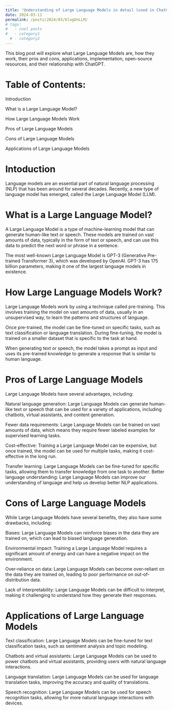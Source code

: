 ```yaml
---
title: 'Understanding of Large Language Models in detail (used in ChatGPT)'
date: 2024-03-11
permalink: /posts/2024/03/blogOnLLM/
# tags:
#   - cool posts
#   - category1
  # - category2
---
```

This blog post will explore what Large Language Models are, how they work, their pros and cons, applications, implementation, open-source resources, and their relationship with ChatGPT.


Table of Contents:
======
Introduction

What is a Large Language Model?

How Large Language Models Work

Pros of Large Language Models

Cons of Large Language Models

Applications of Large Language Models


Intoduction
======
Language models are an essential part of natural language processing (NLP) that has been around for several decades. Recently, a new type of language model has emerged, called the Large Language Model (LLM).

What is a Large Language Model?
======
A Large Language Model is a type of machine-learning model that can generate human-like text or speech. These models are trained on vast amounts of data, typically in the form of text or speech, and can use this data to predict the next word or phrase in a sentence.

The most well-known Large Language Model is GPT-3 (Generative Pre-trained Transformer 3), which was developed by OpenAI. GPT-3 has 175 billion parameters, making it one of the largest language models in existence.

How Large Language Models Work?
======
Large Language Models work by using a technique called pre-training. This involves training the model on vast amounts of data, usually in an unsupervised way, to learn the patterns and structures of language.

Once pre-trained, the model can be fine-tuned on specific tasks, such as text classification or language translation. During fine-tuning, the model is trained on a smaller dataset that is specific to the task at hand.

When generating text or speech, the model takes a prompt as input and uses its pre-trained knowledge to generate a response that is similar to human language.

Pros of Large Language Models
======
Large Language Models have several advantages, including:

Natural language generation: Large Language Models can generate human-like text or speech that can be used for a variety of applications, including chatbots, virtual assistants, and content generation.

Fewer data requirements: Large Language Models can be trained on vast amounts of data, which means they require fewer labeled examples for supervised learning tasks.

Cost-effective: Training a Large Language Model can be expensive, but once trained, the model can be used for multiple tasks, making it cost-effective in the long run.

Transfer learning: Large Language Models can be fine-tuned for specific tasks, allowing them to transfer knowledge from one task to another.
Better language understanding: Large Language Models can improve our understanding of language and help us develop better NLP applications.

Cons of Large Language Models
======
While Large Language Models have several benefits, they also have some drawbacks, including:

Biases: Large Language Models can reinforce biases in the data they are trained on, which can lead to biased language generation.

Environmental impact: Training a Large Language Model requires a significant amount of energy and can have a negative impact on the environment.

Over-reliance on data: Large Language Models can become over-reliant on the data they are trained on, leading to poor performance on out-of-distribution data.

Lack of interpretability: Large Language Models can be difficult to interpret, making it challenging to understand how they generate their responses.

Applications of Large Language Models
======
Text classification: Large Language Models can be fine-tuned for text classification tasks, such as sentiment analysis and topic modeling.

Chatbots and virtual assistants: Large Language Models can be used to power chatbots and virtual assistants, providing users with natural language interactions.

Language translation: Large Language Models can be used for language translation tasks, improving the accuracy and quality of translations.

Speech recognition: Large Language Models can be used for speech recognition tasks, allowing for more natural language interactions with devices.